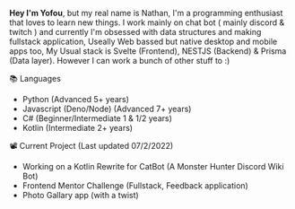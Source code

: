 
**Hey I'm Yofou**, but my real name is Nathan, I'm a programming enthusiast that loves to learn new things.
I work mainly on chat bot ( mainly discord & twitch ) and currently I'm obsessed with data structures and
making fullstack application, Useally Web bassed but native desktop and mobile apps too, My Usual stack
is Svelte (Frontend), NESTJS (Backend) & Prisma (Data layer). However I can work a bunch of other stuff to :)

📚 Languages
  * Python (Advanced 5+ years)
  * Javascript (Deno/Node) (Advanced 7+ years)
  * C# (Beginner/Intermediate 1 & 1/2 years)
  * Kotlin (Intermediate 2+ years)

📽️ Current Project (Last updated 07/2/2022)
  * Working on a Kotlin Rewrite for CatBot (A Monster Hunter Discord Wiki Bot)
  * Frontend Mentor Challenge (Fullstack, Feedback application)
  * Photo Gallary app (with a twist)
